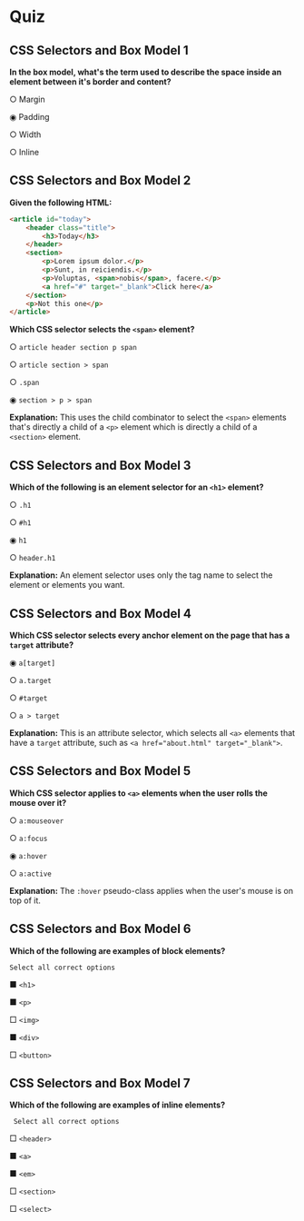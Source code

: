 # Quiz

## **CSS Selectors and Box Model 1**

**In the box model, what's the term used to describe the space inside an element between it's border and content?**

○ Margin

◉ Padding

○ Width

○ Inline


## **CSS Selectors and Box Model 2**

**Given the following HTML:**

```html
<article id="today">
    <header class="title">
        <h3>Today</h3>
    </header>
    <section>
        <p>Lorem ipsum dolor.</p>
        <p>Sunt, in reiciendis.</p>
        <p>Voluptas, <span>nobis</span>, facere.</p>
        <a href="#" target="_blank">Click here</a>
    </section>
    <p>Not this one</p>
</article>
```

**Which CSS selector selects the `<span>` element?**

○ `article header section p span`

○ `article section > span`

○ `.span`

◉ `section > p > span`

**Explanation:** This uses the child combinator to select the `<span>` elements that's directly a child of a `<p>` element which is directly a child of a `<section>` element.


## **CSS Selectors and Box Model 3**

**Which of the following is an element selector for an `<h1>` element?**

○ `.h1`

○ `#h1`

◉ `h1`

○ `header.h1`

**Explanation:** An element selector uses only the tag name to select the element or elements you want.


## **CSS Selectors and Box Model 4**

**Which CSS selector selects every anchor element on the page that has a `target` attribute?**

◉ `a[target]`

○ `a.target`

○ `#target`

○ `a > target`

**Explanation:** This is an attribute selector, which selects all `<a>` elements that have a `target` attribute, such as `<a href="about.html" target="_blank">`.


## **CSS Selectors and Box Model 5**

**Which CSS selector applies to `<a>` elements when the user rolls the mouse over it?**

○ `a:mouseover`

○ `a:focus`

◉ `a:hover`

○ `a:active`

**Explanation:** The `:hover` pseudo-class applies when the user's mouse is on top of it.


## **CSS Selectors and Box Model 6**

**Which of the following are examples of block elements?**

	Select all correct options

■ `<h1>`

■ `<p>`

□ `<img>`

■ `<div>`

□ `<button>`


## **CSS Selectors and Box Model 7**

**Which of the following are examples of inline elements?**

	 Select all correct options

□ `<header>`

■ `<a>`

■ `<em>`

□ `<section>`

□ `<select>`
